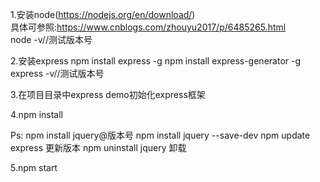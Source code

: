 1.安装node(https://nodejs.org/en/download/)<br />
  具体可参照:https://www.cnblogs.com/zhouyu2017/p/6485265.html<br />
  node -v//测试版本号

2.安装express
  npm install express -g
  npm install express-generator -g
  express -v//测试版本号
  
3.在项目目录中express demo初始化express框架

4.npm install

Ps: 
  npm install jquery@版本号
  npm install jquery --save-dev
  npm update express 更新版本
  npm uninstall jquery 卸载

5.npm start
